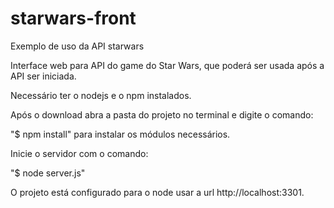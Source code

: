 # starwars-front
Exemplo de uso da API starwars

Interface web para API do game do Star Wars, que poderá ser usada após a API ser iniciada.

Necessário ter o nodejs e o npm instalados.

Após o download abra a pasta do projeto no terminal e digite o comando:

"$ npm install" para instalar os módulos necessários.

Inicie o servidor com o comando:

"$ node server.js"

O projeto está configurado para o node usar a url
http://localhost:3301.
